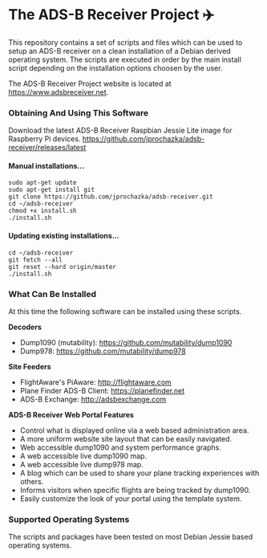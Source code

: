 # The ADS-B Receiver Project :airplane:

This repository contains a set of scripts and files which can be used to setup an ADS-B
receiver on a clean installation of a Debian derived operating system. The scripts are executed
in order by the main install script depending on the installation options choosen by the user.

The ADS-B Receiver Project website is located at https://www.adsbreceiver.net.

### Obtaining And Using This Software

Download the latest ADS-B Receiver Raspbian Jessie Lite image for Raspberry Pi devices.
https://github.com/jprochazka/adsb-receiver/releases/latest

#### Manual installations...

    sudo apt-get update
    sudo apt-get install git
    git clone https://github.com/jprochazka/adsb-receiver.git
    cd ~/adsb-receiver
    chmod +x install.sh
    ./install.sh
    
#### Updating existing installations...

    cd ~/adsb-receiver
    git fetch --all
    git reset --hard origin/master
    ./install.sh

### What Can Be Installed

At this time the following software can be installed using these scripts.

**Decoders**

* Dump1090 (mutability):  https://github.com/mutability/dump1090
* Dump978:                https://github.com/mutability/dump978

**Site Feeders**

* FlightAware's PiAware:      http://flightaware.com
* Plane Finder ADS-B Client:  https://planefinder.net
* ADS-B Exchange:             http://adsbexchange.com

**ADS-B Receiver Web Portal Features**

* Control what is displayed online via a web based administration area.
* A more uniform website site layout that can be easily navigated.
* Web accessible dump1090 and system performance graphs.
* A web accessible live dump1090 map.
* A web accessible live dump978 map.
* A blog which can be used to share your plane tracking experiences with others.
* Informs visitors when specific flights are being tracked by dump1090.
* Easily customize the look of your portal using the template system.

### Supported Operating Systems

The scripts and packages have been tested on most Debian Jessie based operating systems.

